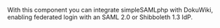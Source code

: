 With this component you can integrate simpleSAMLphp with DokuWiki, enabling federated login with an SAML 2.0 or Shibboleth 1.3 IdP.